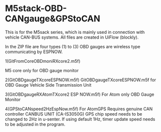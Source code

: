 # M5stack-OBD-CANgauge&GPStoCAN

This is for the M5sack series, which is mainly used in connection with vehicle CAN-BUS systems.
All files are created in UiFlow (blockly).


In the ZIP file are four types
(1) to (3) OBD gauges are wireless type communicating by ESPNOW.

1(GitFromCoreOBDmoniRXcore2.m5f)

M5 core only for OBD gauge monitor

2(GitOBDgaugeTXcoreESPNOW.m5f)
GitOBDgaugeTXcoreESPNOW.m5f for OBD Gauge Vehicle Side Transmission Unit



3(GitOBDgaugeRXAtomTXcore2 ESP NOW.m5f)
For Atom only OBD Gauge Monitor

4(GPStoCANspeed2HzEspNow.m5f)
For AtomGPS Requires genuine CAN controller CANBUS UNIT (CA-IS3050G)
GPS chip speed needs to be changed to 2Hz in u-senter. If using default 1Hz, timer update speed needs to be adjusted in the program.


